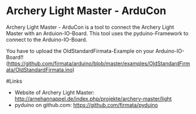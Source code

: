 # Archery Light Master - ArduCon
Archery Light Master - ArduCon is a tool to connect the Archery Light Master with an Arduion-IO-Board. This tool uses the pyduino-Framework to connect to the Arduino-IO-Board.

You have to upload the OldStandardFirmata-Example on your Arduino-IO-Board!! (https://github.com/firmata/arduino/blob/master/examples/OldStandardFirmata/OldStandardFirmata.ino)

#Links
* Website of Archery Light Master:  http://arnehannappel.de/index.php/projekte/archery-master/light
* pyduino on github.com:  https://github.com/firmata/pyduino
